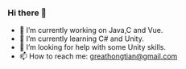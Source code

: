 ### Hi there 👋
- 🔭 I’m currently working on Java,C and Vue.
- 📘 I’m currently learning C# and Unity.
- 🏹 I’m looking for help with some Unity skills.
- 📫 How to reach me: greathongtian@gmail.com
<!--
**Double-Hong/Double-Hong** is a ✨ _special_ ✨ repository because its `README.md` (this file) appears on your GitHub profile.

Here are some ideas to get you started:

- 🔭 I’m currently working on ...
- 🌱 I’m currently learning ...
- 👯 I’m looking to collaborate on ...
- 🤔 I’m looking for help with ...
- 💬 Ask me about ...
- 📫 How to reach me: ...
- 😄 Pronouns: ...
- ⚡ Fun fact: ...
-->
